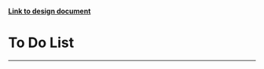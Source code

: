 #### [Link to design document](https://github.com/Jacob-Hollis/jbhkt7/blob/master/assignment-four/Assignment4-Project2-DesignFocus-Group5.md)

# To Do List
---
